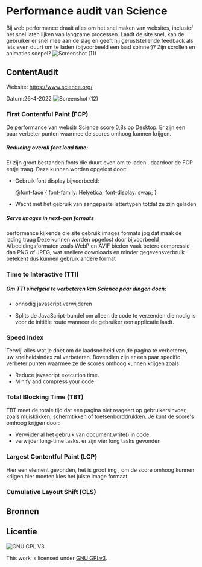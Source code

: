  # Performance audit van Science 
Bij web performance  draait alles om het snel maken van websites, inclusief het snel laten lijken van langzame processen. Laadt de site snel, kan de gebruiker er snel mee aan de slag en geeft hij geruststellende feedback als iets even duurt om te laden (bijvoorbeeld een laad spinner)? Zijn scrollen en animaties soepel?
 ![Screenshot (11)](https://user-images.githubusercontent.com/90189815/165076416-2ca6f8c6-f71d-455e-ad99-21513a48faed.png)



## ContentAudit
Website: https://www.science.org/

Datum:26-4-2022
![Screenshot (12)](https://user-images.githubusercontent.com/90189815/165272658-5f9e7650-3b71-401c-9975-d36810d5fdf5.png)

### First Contentful Paint (FCP)
De performance van websitr Science score 0,8s op Desktop. Er zijn een paar verbeter punten waarmee de scores omhoog  kunnen krijgen.
##### Reducing overall font load time:
Er zijn groot bestanden  fonts die duurt even  om te laden . daardoor de FCP entje traag. Deze kunnen worden opgelost door:

*  Gebruik font display bijvoorbeeld:
 
      @font-face { font-family: Helvetica; font-display: swap; }

* Wacht met het gebruik van aangepaste lettertypen totdat ze zijn geladen
##### Serve images in next-gen formats
performance  kijkende die site gebruik images formats jpg dat maak de lading traag Deze kunnen worden opgelost door bijvoorbeeld Afbeeldingsformaten zoals WebP en AVIF bieden vaak betere compressie dan PNG of JPEG, wat snellere downloads en minder gegevensverbruik betekent dus kunnen gebruik andere format


### Time to Interactive (TTI)
##### Om TTI sinelgeid te verbeteren kan Science paar dingen doen:
* onnodig javascript verwijderen

* Splits de JavaScript-bundel om alleen de code te verzenden die nodig is voor de initiële route wanneer de gebruiker een applicatie laadt.
### Speed Index
Terwijl alles wat je doet om de laadsnelheid van de pagina te verbeteren, uw snelheidsindex zal verbeteren..Bovendien zijn er een paar specific verbeter punten waarmee ze de scores omhoog kunnen krijgen zoals :
 * Reduce javascript execution time.
 * Minify and compress your code
### Total Blocking Time (TBT)
TBT meet de totale tijd dat een pagina niet reageert op gebruikersinvoer, zoals muisklikken, schermtikken of toetsenborddrukken.
Je kunt de score's omhoog krijgen door:
* Verwijder al het gebruik van document.write() in code.
* verwijder long-time tasks. er zijn vier long tasks gevonden
### Largest Contentful Paint (LCP)
Hier een element gevonden, het is groot img , om de score  omhoog kunnen krijgen hier moeten kies het juiste image formaat

### Cumulative Layout Shift (CLS)



## Bronnen

## Licentie

![GNU GPL V3](https://www.gnu.org/graphics/gplv3-127x51.png)

This work is licensed under [GNU GPLv3](./LICENSE).
